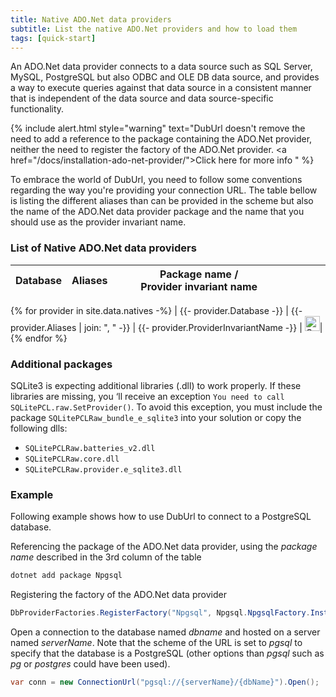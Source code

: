 ```yaml
---
title: Native ADO.Net data providers
subtitle: List the native ADO.Net providers and how to load them
tags: [quick-start]
---
```


An ADO.Net data provider connects to a data source such as SQL Server, MySQL, PostgreSQL but also ODBC and OLE DB data source, and provides a way to execute queries against that data source in a consistent manner that is independent of the data source and data source-specific functionality.

{% include alert.html style="warning" text="DubUrl doesn't remove the need to add a reference to the package containing the ADO.Net provider, neither the need to register the factory of the ADO.Net provider. <a href=\"/docs/installation-ado-net-provider/\">Click here for more info</a> " %}

To embrace the world of DubUrl, you need to follow some conventions regarding the way you're providing your connection URL. The table bellow is listing the different aliases than can be provided in the scheme but also the name of the ADO.Net data provider package and the name that you should use as the provider invariant name.

### List of Native ADO.Net data providers

| Database | Aliases | <nobr>Package name</nobr> / <nobr>Provider invariant name<nobr> | | | | |
|----------|---------|--------------------------------------|-|-|-|-|
{% for provider in site.data.natives -%}
| {{- provider.Database -}}
| {{- provider.Aliases | join: ", " -}}
| {{- provider.ProviderInvariantName -}}
| <a href="https://nuget.org/packages/{{- provider.ProviderInvariantName -}}" style="border: 0px;"><img src="{{ '/assets/img/nuget.png' | relative_url }}" alt="Go to Nuget repository" width="24" style="max-width: fit-content;"/></a>|
{% endfor %}

### Additional packages

SQLite3 is expecting additional libraries (.dll) to work properly. If these libraries are missing, you ‘ll receive an exception `You need to call SQLitePCL.raw.SetProvider()`. To avoid this exception, you must include the package `SQLitePCLRaw_bundle_e_sqlite3` into your solution or copy the following dlls:

* `SQLitePCLRaw.batteries_v2.dll`
* `SQLitePCLRaw.core.dll`
* `SQLitePCLRaw.provider.e_sqlite3.dll`

### Example

Following example shows how to use DubUrl to connect to a PostgreSQL database.

Referencing the package of the ADO.Net data provider, using the *package name* described in the 3rd column of the table

```bash
dotnet add package Npgsql
```

Registering the factory of the ADO.Net data provider

```csharp
DbProviderFactories.RegisterFactory("Npgsql", Npgsql.NpgsqlFactory.Instance);
```

Open a connection to the database named *dbname* and hosted on a server named *serverName*. Note that the scheme of the URL is set to *pgsql* to specify that the database is a PostgreSQL (other options than *pgsql* such as *pg* or *postgres* could have been used).

```csharp
var conn = new ConnectionUrl("pgsql://{serverName}/{dbName}").Open();
```
